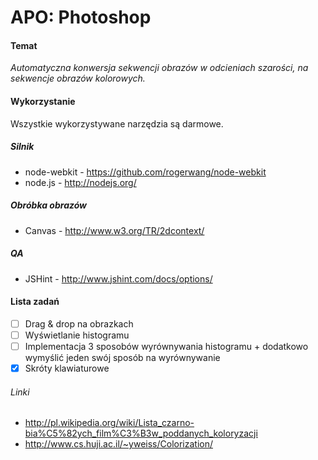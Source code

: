 # APO: Photoshop

#### Temat

_Automatyczna konwersja sekwencji obrazów w odcieniach szarości, na sekwencje obrazów kolorowych._

#### Wykorzystanie

Wszystkie wykorzystywane narzędzia są darmowe.

##### Silnik

- node-webkit - https://github.com/rogerwang/node-webkit
- node.js - http://nodejs.org/

##### Obróbka obrazów

- Canvas - http://www.w3.org/TR/2dcontext/

##### QA

- JSHint - http://www.jshint.com/docs/options/

#### Lista zadań

- [ ] Drag & drop na obrazkach
- [ ] Wyświetlanie histogramu
- [ ] Implementacja 3 sposobów wyrównywania histogramu + dodatkowo wymyślić jeden swój sposób na wyrównywanie
- [x] Skróty klawiaturowe

###### Linki

- http://pl.wikipedia.org/wiki/Lista_czarno-bia%C5%82ych_film%C3%B3w_poddanych_koloryzacji
- http://www.cs.huji.ac.il/~yweiss/Colorization/
